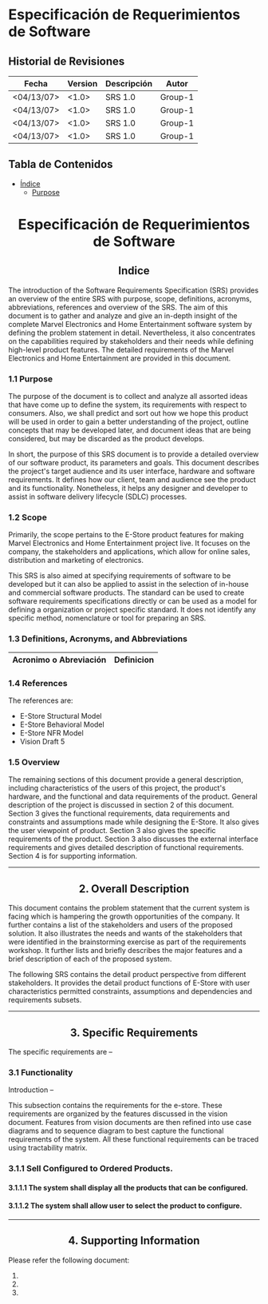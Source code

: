 # Especificación de Requerimientos de Software

## Historial de Revisiones

|Fecha|Version|Descripción|Autor|
| ---|   ---     | --- | --- |
|<04/13/07> |<1.0>| SRS 1.0 |Group-1|
|<04/13/07> |<1.0>| SRS 1.0 |Group-1|
|<04/13/07> |<1.0>| SRS 1.0 |Group-1|
|<04/13/07> |<1.0>| SRS 1.0 |Group-1|

## Tabla de Contenidos

- [Índice](#id1)
    - [Purpose](#id12)



<h1 style="text-align: center;">Especificación de Requerimientos de Software</h1>

<h2 style="text-align: center;"> Indice </h2> <a name="id1"></a>

The introduction of the Software Requirements Specification (SRS) provides an overview of the entire SRS with purpose, scope, definitions, acronyms, abbreviations, references and overview of the SRS. The aim of this document is to gather and analyze and give an in-depth insight of the complete Marvel Electronics and Home Entertainment software system by defining the problem statement in detail. Nevertheless, it also concentrates on the capabilities required by stakeholders and their needs while defining high-level product features. The detailed requirements of the Marvel Electronics and Home Entertainment are provided in this document.

### 1.1 Purpose <a name="id12"></a>

The purpose of the document is to collect and analyze all assorted ideas that have come up to define the system, its requirements with respect to consumers. Also, we shall predict and sort out how we hope this product will be used in order to gain a better understanding of the project, outline concepts that may be developed later, and document ideas that are being considered, but may be discarded as the product develops.

In short, the purpose of this SRS document is to provide a detailed overview of our software product, its parameters and goals. This document describes the project's target audience and its user interface, hardware and software requirements. It defines how our client, team and audience see the product and its functionality. Nonetheless, it helps any designer and developer to assist in software delivery lifecycle (SDLC) processes.

### 1.2 Scope

Primarily, the scope pertains to the E-Store product features for making Marvel Electronics and Home Entertainment project live. It focuses on the company, the stakeholders and applications, which allow for online sales, distribution and marketing of electronics.

This SRS is also aimed at specifying requirements of software to be developed but it can also be applied to assist in the selection of in-house and commercial software products. The standard can be used to create software requirements specifications directly or can be used as a model for defining a organization or project specific standard. It does not identify any specific method, nomenclature or tool for preparing an SRS.

### 1.3 Definitions, Acronyms, and Abbreviations
|Acronimo o Abreviación|Definicion|
| ---|   --- |

### 1.4 References

The references are:

- E-Store Structural Model
- E-Store Behavioral Model
- E-Store NFR Model
- Vision Draft 5

### 1.5 Overview

The remaining sections of this document provide a general description, including characteristics of the users of this project, the product's hardware, and the functional and data requirements of the product. General description of the project is discussed in section 2 of this document. Section 3 gives the functional requirements, data requirements and constraints and assumptions made while designing the E-Store. It also gives the user viewpoint of product. Section 3 also gives the specific requirements of the product. Section 3 also discusses the external interface requirements and gives detailed description of functional requirements. Section 4 is for supporting information.

---

<h2 style="text-align: center;"> 2. Overall Description </h2> <a name="id1"></a>

This document contains the problem statement that the current system is facing which is hampering the growth opportunities of the company. It further contains a list of the stakeholders and users of the proposed solution. It also illustrates the needs and wants of the stakeholders that were identified in the brainstorming exercise as part of the requirements workshop. It further lists and briefly describes the major features and a brief description of each of the proposed system.

The following SRS contains the detail product perspective from different stakeholders. It provides the detail product functions of E-Store with user characteristics permitted constraints, assumptions and dependencies and requirements subsets.

---

<h2 style="text-align: center;"> 3. Specific Requirements </h2> <a name="id1"></a>

The specific requirements are –

### 3.1 Functionality

Introduction –

This subsection contains the requirements for the e-store. These requirements are organized by the features discussed in the vision document. Features from vision documents are then refined into use case diagrams and to sequence diagram to best capture the functional requirements of the system. All these functional requirements can be traced using tractability matrix.

### 3.1.1 Sell Configured to Ordered Products.

#### 3.1.1.1 The system shall display all the products that can be configured.

#### 3.1.1.2 The system shall allow user to select the product to configure.

---

<h2 style="text-align: center;"> 4. Supporting Information </h2> <a name="id1"></a>

Please refer the following document:
<ol>
<li></li>
<li></li>
<li></li>
</ol>